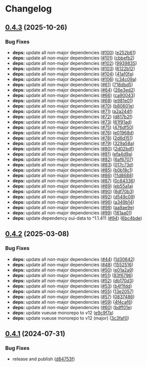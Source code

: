 # Changelog

## [0.4.3](https://github.com/GloryWong/lanwatcher/compare/v0.4.2...v0.4.3) (2025-10-26)


### Bug Fixes

* **deps:** update all non-major dependencies ([#100](https://github.com/GloryWong/lanwatcher/issues/100)) ([e252b61](https://github.com/GloryWong/lanwatcher/commit/e252b61a077568d84e7b3a0ebaf07d2ba3e0ec3f))
* **deps:** update all non-major dependencies ([#101](https://github.com/GloryWong/lanwatcher/issues/101)) ([cbbefb2](https://github.com/GloryWong/lanwatcher/commit/cbbefb201dc438f49ea3be01baa0f9bc18d07ef7))
* **deps:** update all non-major dependencies ([#102](https://github.com/GloryWong/lanwatcher/issues/102)) ([9939835](https://github.com/GloryWong/lanwatcher/commit/9939835b500398c3567807bb0712bf5916f0fbcc))
* **deps:** update all non-major dependencies ([#103](https://github.com/GloryWong/lanwatcher/issues/103)) ([6122b12](https://github.com/GloryWong/lanwatcher/commit/6122b12219e90897aab01cb4932768b9a1a735b0))
* **deps:** update all non-major dependencies ([#104](https://github.com/GloryWong/lanwatcher/issues/104)) ([41af0fa](https://github.com/GloryWong/lanwatcher/commit/41af0fa98d726979914390bd8ccf586d0a3d52d4))
* **deps:** update all non-major dependencies ([#106](https://github.com/GloryWong/lanwatcher/issues/106)) ([c34c09a](https://github.com/GloryWong/lanwatcher/commit/c34c09ac345ac778ff820cbd79c56caf209e495a))
* **deps:** update all non-major dependencies ([#61](https://github.com/GloryWong/lanwatcher/issues/61)) ([718dbd5](https://github.com/GloryWong/lanwatcher/commit/718dbd5161b2b501d3ecd78015ae09e31d178295))
* **deps:** update all non-major dependencies ([#64](https://github.com/GloryWong/lanwatcher/issues/64)) ([26e3ed2](https://github.com/GloryWong/lanwatcher/commit/26e3ed269f1fd7e296b947e7d35fb8ee8dd992ed))
* **deps:** update all non-major dependencies ([#66](https://github.com/GloryWong/lanwatcher/issues/66)) ([ca90043](https://github.com/GloryWong/lanwatcher/commit/ca9004317b57201b71905cfc9dfff7e8c603f339))
* **deps:** update all non-major dependencies ([#68](https://github.com/GloryWong/lanwatcher/issues/68)) ([e981e01](https://github.com/GloryWong/lanwatcher/commit/e981e01acc9ef9db9bc9e5e5f552af0a6cd5bee8))
* **deps:** update all non-major dependencies ([#70](https://github.com/GloryWong/lanwatcher/issues/70)) ([b80601e](https://github.com/GloryWong/lanwatcher/commit/b80601ec0f0cd785942ad6e289308dc37a620fab))
* **deps:** update all non-major dependencies ([#71](https://github.com/GloryWong/lanwatcher/issues/71)) ([a2a244f](https://github.com/GloryWong/lanwatcher/commit/a2a244fd058da114a2df31c35e7cf75dd2de0cce))
* **deps:** update all non-major dependencies ([#72](https://github.com/GloryWong/lanwatcher/issues/72)) ([d817b2f](https://github.com/GloryWong/lanwatcher/commit/d817b2f7b06653b95c414e64a62cd1325a5545e9))
* **deps:** update all non-major dependencies ([#73](https://github.com/GloryWong/lanwatcher/issues/73)) ([61f91ad](https://github.com/GloryWong/lanwatcher/commit/61f91adb23563921dcf5e7b77ae7c39d517397a0))
* **deps:** update all non-major dependencies ([#75](https://github.com/GloryWong/lanwatcher/issues/75)) ([476df50](https://github.com/GloryWong/lanwatcher/commit/476df506600668ccdb321ee0ee1a7ce65b9f3b8d))
* **deps:** update all non-major dependencies ([#76](https://github.com/GloryWong/lanwatcher/issues/76)) ([e01968d](https://github.com/GloryWong/lanwatcher/commit/e01968d437d0da895dde07a7b24cfb1327ddbe09))
* **deps:** update all non-major dependencies ([#78](https://github.com/GloryWong/lanwatcher/issues/78)) ([2d6d151](https://github.com/GloryWong/lanwatcher/commit/2d6d151f6752ee4f6060fa44a27a2dd66f97ec16))
* **deps:** update all non-major dependencies ([#79](https://github.com/GloryWong/lanwatcher/issues/79)) ([329a58a](https://github.com/GloryWong/lanwatcher/commit/329a58a243c3269088b49ebeb4279159deebc6df))
* **deps:** update all non-major dependencies ([#80](https://github.com/GloryWong/lanwatcher/issues/80)) ([2d02bdf](https://github.com/GloryWong/lanwatcher/commit/2d02bdf94c90bf70bf8e592c60f116a271721657))
* **deps:** update all non-major dependencies ([#81](https://github.com/GloryWong/lanwatcher/issues/81)) ([efa4d9a](https://github.com/GloryWong/lanwatcher/commit/efa4d9af2571c46b09c7b8d77609b4b88e570d6b))
* **deps:** update all non-major dependencies ([#82](https://github.com/GloryWong/lanwatcher/issues/82)) ([6af6707](https://github.com/GloryWong/lanwatcher/commit/6af670741eaaa0be38159dac6e761fb30c1f6c4a))
* **deps:** update all non-major dependencies ([#83](https://github.com/GloryWong/lanwatcher/issues/83)) ([017c73d](https://github.com/GloryWong/lanwatcher/commit/017c73def8d19fd74be3d01b6de9f390085c8ede))
* **deps:** update all non-major dependencies ([#85](https://github.com/GloryWong/lanwatcher/issues/85)) ([b0b18c1](https://github.com/GloryWong/lanwatcher/commit/b0b18c13644e9f2b848fb581f7d5120f79f55a9a))
* **deps:** update all non-major dependencies ([#86](https://github.com/GloryWong/lanwatcher/issues/86)) ([11d8688](https://github.com/GloryWong/lanwatcher/commit/11d86888eda99b658cb9a50cb648f12204d8bf1b))
* **deps:** update all non-major dependencies ([#87](https://github.com/GloryWong/lanwatcher/issues/87)) ([0c84336](https://github.com/GloryWong/lanwatcher/commit/0c8433670631c0b547dec8419d915dc7fb282944))
* **deps:** update all non-major dependencies ([#89](https://github.com/GloryWong/lanwatcher/issues/89)) ([eb55a1a](https://github.com/GloryWong/lanwatcher/commit/eb55a1aa0dc9edd850134d474cd322ff435adc6b))
* **deps:** update all non-major dependencies ([#90](https://github.com/GloryWong/lanwatcher/issues/90)) ([8df70b3](https://github.com/GloryWong/lanwatcher/commit/8df70b37de6b2e40a181fcbd57577b19f23602be))
* **deps:** update all non-major dependencies ([#92](https://github.com/GloryWong/lanwatcher/issues/92)) ([d549c09](https://github.com/GloryWong/lanwatcher/commit/d549c09e827f4ce1f042d5222bb3599ba19011e3))
* **deps:** update all non-major dependencies ([#96](https://github.com/GloryWong/lanwatcher/issues/96)) ([a349b14](https://github.com/GloryWong/lanwatcher/commit/a349b141b456e970ab10f6cd25596d6936273df3))
* **deps:** update all non-major dependencies ([#98](https://github.com/GloryWong/lanwatcher/issues/98)) ([aa9ae9e](https://github.com/GloryWong/lanwatcher/commit/aa9ae9e9729f08df875568a41e880f8bef43c472))
* **deps:** update all non-major dependencies ([#99](https://github.com/GloryWong/lanwatcher/issues/99)) ([161aa01](https://github.com/GloryWong/lanwatcher/commit/161aa017af8e60947f25d4dc825d52a02b3fe687))
* **deps:** update dependency oui-data to ^1.1.411 ([#94](https://github.com/GloryWong/lanwatcher/issues/94)) ([6bc4bde](https://github.com/GloryWong/lanwatcher/commit/6bc4bdea67e010118ee9f6c87b8a85c83700ea9d))

## [0.4.2](https://github.com/GloryWong/lanwatcher/compare/v0.4.1...v0.4.2) (2025-03-08)


### Bug Fixes

* **deps:** update all non-major dependencies ([#44](https://github.com/GloryWong/lanwatcher/issues/44)) ([1d30642](https://github.com/GloryWong/lanwatcher/commit/1d30642eb7f9332166133f4c5eb344c4270831ce))
* **deps:** update all non-major dependencies ([#48](https://github.com/GloryWong/lanwatcher/issues/48)) ([1552516](https://github.com/GloryWong/lanwatcher/commit/15525161bfa99ac6e457cd9e4a11c1379ddcd88c))
* **deps:** update all non-major dependencies ([#50](https://github.com/GloryWong/lanwatcher/issues/50)) ([e01a2a9](https://github.com/GloryWong/lanwatcher/commit/e01a2a9c89c922f66a1e8dc28a7c19e240937279))
* **deps:** update all non-major dependencies ([#51](https://github.com/GloryWong/lanwatcher/issues/51)) ([83f6796](https://github.com/GloryWong/lanwatcher/commit/83f6796cce2c0e4163117460f3143b009d54be45))
* **deps:** update all non-major dependencies ([#52](https://github.com/GloryWong/lanwatcher/issues/52)) ([db170d3](https://github.com/GloryWong/lanwatcher/commit/db170d3ea6918ff16a867f1c9b191e672bccdf28))
* **deps:** update all non-major dependencies ([#53](https://github.com/GloryWong/lanwatcher/issues/53)) ([b4f1fdd](https://github.com/GloryWong/lanwatcher/commit/b4f1fdd15b19ebd421d02c37430432eeaeeb7239))
* **deps:** update all non-major dependencies ([#55](https://github.com/GloryWong/lanwatcher/issues/55)) ([13e2057](https://github.com/GloryWong/lanwatcher/commit/13e20574eba6f58474f656f24c068244a9bc8cd2))
* **deps:** update all non-major dependencies ([#57](https://github.com/GloryWong/lanwatcher/issues/57)) ([0837486](https://github.com/GloryWong/lanwatcher/commit/0837486ad7f7ce97472944ce1e4f1db5f9da57e8))
* **deps:** update all non-major dependencies ([#59](https://github.com/GloryWong/lanwatcher/issues/59)) ([4f4caf6](https://github.com/GloryWong/lanwatcher/commit/4f4caf6bce1389dbad9439495bb28907f20d2376))
* **deps:** update all non-major dependencies ([#60](https://github.com/GloryWong/lanwatcher/issues/60)) ([bdff01e](https://github.com/GloryWong/lanwatcher/commit/bdff01ec4152562754c789909ebce320e9226432))
* **deps:** update vueuse monorepo to v12 ([e9c9f7a](https://github.com/GloryWong/lanwatcher/commit/e9c9f7a0f4ae6f4131c2dcbda59d65467ecf9884))
* **deps:** update vueuse monorepo to v12 (major) ([3c3faf0](https://github.com/GloryWong/lanwatcher/commit/3c3faf06c1d4ee985deb49875d9bafb3c86efee2))

## [0.4.1](https://github.com/GloryWong/lanwatcher/compare/v0.4.0...v0.4.1) (2024-07-31)


### Bug Fixes

* release and publish ([d84753f](https://github.com/GloryWong/lanwatcher/commit/d84753fd3830a46baa3f3b35df1eefadf5ec2ec1))
